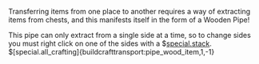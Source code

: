 Transferring items from one place to another requires a way of extracting items from chests, and this manifests itself in the form of a Wooden Pipe!

This pipe can only extract from a single side at a time, so to change sides you must right click on one of the sides with a $[special.stack](buildcraftcore:wrench).
$[special.all_crafting]{buildcrafttransport:pipe_wood_item,1,-1}
